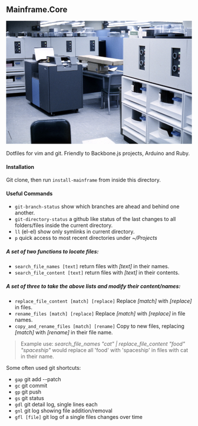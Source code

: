 Mainframe.Core
--------------

![mainframe](mainframe.jpg)

Dotfiles for vim and git. Friendly to Backbone.js projects, Arduino and Ruby.

#### Installation

Git clone, then run `install-mainframe` from inside this directory.

#### Useful Commands

* `git-branch-status` show which branches are ahead and behind one another.
* `git-directory-status` a github like status of the last changes to all folders/files inside the current directory.
* `ll` (el-el) show only symlinks in current directory.
* `p` quick access to most recent directories under *~/Projects*

##### A set of two functions to locate files:

* `search_file_names [text]` return files with *[text]* in their names.
* `search_file_content [text]` return files with *[text]* in their contents.

##### A set of three to take the above lists and modify their content/names:

* `replace_file_content [match] [replace]` Replace *[match]* with *[replace]* in files.
* `rename_files [match] [replace]` Replace *[match]* with *[replace]* in file names.
* `copy_and_rename_files [match] [rename]` Copy to new files, replacing *[match]* with *[rename]* in their file name.

> Example use: *search_file_names "cat" | replace_file_content "food" "spaceship"* would replace all 'food' with 'spaceship' in files with cat in their name.


Some often used git shortcuts:
* `gap` git add --patch
* `gc` git commit
* `gp` git push
* `gs` git status
* `gdl` git detail log, single lines each
* `gnl` git log showing file addition/removal
* `gfl [file]` git log of a single files changes over time
